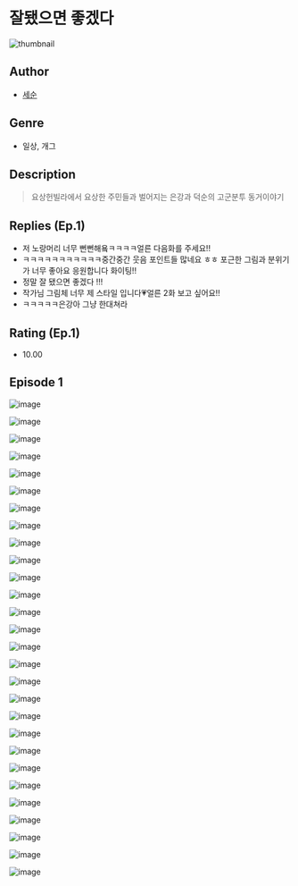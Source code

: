 # 잘됐으면 좋겠다
![thumbnail](https://image-comic.pstatic.net/user_contents_data/challenge_comic/2023/05/25/347031/upload_7293410483118498865_480x623.jpeg)

## Author
- [세순](https://comic.naver.com/artistTitle?id=347031)

## Genre
- 일상, 개그

## Description
> 요상헌빌라에서 요상한 주민들과 벌어지는 은강과 덕순의 고군분투 동거이야기

## Replies (Ep.1)
- 저 노랑머리 너무 뻔뻔해욬ㅋㅋㅋㅋ얼른 다음화를 주세요!!
- ㅋㅋㅋㅋㅋㅋㅋㅋㅋㅋㅋ중간중간 웃음 포인트들 많네요 ㅎㅎ 포근한 그림과 분위기가 너무 좋아요 응원합니다 화이팅!!
- 정말 잘 됐으면 좋겠다 !!!
- 작가님 그림체 너무 제 스타일 입니다💗얼른 2화 보고 싶어요!!
- ㅋㅋㅋㅋㅋ은강아 그냥 한대쳐라

## Rating (Ep.1)
- 10.00

## Episode 1
![image](https://image-comic.pstatic.net/user_contents_data/challenge_comic/2023/05/25/347031/upload_3918802816918054193.jpeg)

![image](https://image-comic.pstatic.net/user_contents_data/challenge_comic/2023/05/25/347031/upload_7364285221718602288.jpeg)

![image](https://image-comic.pstatic.net/user_contents_data/challenge_comic/2023/05/25/347031/upload_3846467037798360632.jpeg)

![image](https://image-comic.pstatic.net/user_contents_data/challenge_comic/2023/05/25/347031/upload_3833466420968317240.jpeg)

![image](https://image-comic.pstatic.net/user_contents_data/challenge_comic/2023/05/25/347031/upload_7220167650610393138.jpeg)

![image](https://image-comic.pstatic.net/user_contents_data/challenge_comic/2023/05/26/347031/upload_7293970169634841190.jpeg)

![image](https://image-comic.pstatic.net/user_contents_data/challenge_comic/2023/05/26/347031/upload_4050818768541333552.jpeg)

![image](https://image-comic.pstatic.net/user_contents_data/challenge_comic/2023/05/26/347031/upload_3991087778656182581.jpeg)

![image](https://image-comic.pstatic.net/user_contents_data/challenge_comic/2023/05/25/347031/upload_4135486640749099063.jpeg)

![image](https://image-comic.pstatic.net/user_contents_data/challenge_comic/2023/05/25/347031/upload_3904959768693913395.jpeg)

![image](https://image-comic.pstatic.net/user_contents_data/challenge_comic/2023/05/25/347031/upload_3617853290175476023.jpeg)

![image](https://image-comic.pstatic.net/user_contents_data/challenge_comic/2023/05/25/347031/upload_4120901845834228785.jpeg)

![image](https://image-comic.pstatic.net/user_contents_data/challenge_comic/2023/05/25/347031/upload_3546084644387959351.jpeg)

![image](https://image-comic.pstatic.net/user_contents_data/challenge_comic/2023/05/25/347031/upload_3774641440781002342.jpeg)

![image](https://image-comic.pstatic.net/user_contents_data/challenge_comic/2023/05/25/347031/upload_3689964567865473328.jpeg)

![image](https://image-comic.pstatic.net/user_contents_data/challenge_comic/2023/05/25/347031/upload_7005176842771783993.jpeg)

![image](https://image-comic.pstatic.net/user_contents_data/challenge_comic/2023/05/25/347031/upload_7221866391827473713.jpeg)

![image](https://image-comic.pstatic.net/user_contents_data/challenge_comic/2023/05/26/347031/upload_3774918526284347449.jpeg)

![image](https://image-comic.pstatic.net/user_contents_data/challenge_comic/2023/05/25/347031/upload_3474075433173004646.jpeg)

![image](https://image-comic.pstatic.net/user_contents_data/challenge_comic/2023/05/26/347031/upload_7219608170235443507.jpeg)

![image](https://image-comic.pstatic.net/user_contents_data/challenge_comic/2023/05/25/347031/upload_3631697232524501303.jpeg)

![image](https://image-comic.pstatic.net/user_contents_data/challenge_comic/2023/05/25/347031/upload_7005407929242693943.jpeg)

![image](https://image-comic.pstatic.net/user_contents_data/challenge_comic/2023/05/25/347031/upload_7377231760581878325.jpeg)

![image](https://image-comic.pstatic.net/user_contents_data/challenge_comic/2023/05/25/347031/upload_4062588139378795062.jpeg)

![image](https://image-comic.pstatic.net/user_contents_data/challenge_comic/2023/05/25/347031/upload_4135489062288319280.jpeg)

![image](https://image-comic.pstatic.net/user_contents_data/challenge_comic/2023/05/25/347031/upload_7220453523664222512.jpeg)

![image](https://image-comic.pstatic.net/user_contents_data/challenge_comic/2023/05/25/347031/upload_7363722276026659378.jpeg)

![image](https://image-comic.pstatic.net/user_contents_data/challenge_comic/2023/05/25/347031/upload_3472949534041400372.jpeg)
